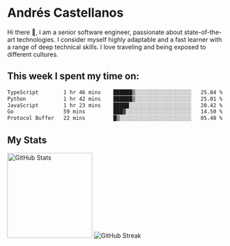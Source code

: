# Andrés Castellanos

Hi there 👋, I am a senior software engineer, passionate about state-of-the-art technologies. I consider myself highly adaptable and a fast learner with a range of deep technical skills. I love traveling and being exposed to different cultures.

## This week I spent my time on:

<!--START_SECTION:waka-->

```txt
TypeScript        1 hr 46 mins    ██████▒░░░░░░░░░░░░░░░░░░   25.84 %
Python            1 hr 42 mins    ██████▒░░░░░░░░░░░░░░░░░░   25.01 %
JavaScript        1 hr 23 mins    █████░░░░░░░░░░░░░░░░░░░░   20.42 %
Go                59 mins         ███▓░░░░░░░░░░░░░░░░░░░░░   14.50 %
Protocol Buffer   22 mins         █▒░░░░░░░░░░░░░░░░░░░░░░░   05.48 %
```

<!--END_SECTION:waka-->

## My Stats

<img height="195" src="https://github-readme-stats.vercel.app/api?username=andrescv&show_icons=true&theme=onedark&hide_border=true&card_width=495" alt="GitHub Stats" />

<img src="https://streak-stats.demolab.com?user=andrescv&theme=one-dark-pro&hide_border=true" alt="GitHub Streak" />
